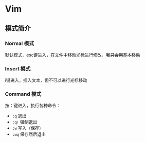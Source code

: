 # Vim
## 模式简介
### Normal 模式
默认模式，esc键进入，在文件中移动光标进行修改，<del>我只会用基本移动</del>
### Insert 模式
i键进入，插入文本，但不可以进行光标移动
### Command 模式
按：键进入，执行各种命令：
* ```:q``` 退出
* ```:q!``` 强制退出
* ```:w``` 写入（保存）
* ```:wq``` 保存然后退出